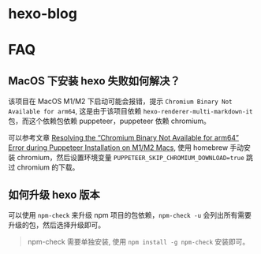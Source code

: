 # hexo-blog


# FAQ

## MacOS 下安装 hexo 失败如何解决？

该项目在 MacOS M1/M2 下启动可能会报错，提示 `Chromium Binary Not Available for arm64`, 这是由于该项目依赖 `hexo-renderer-multi-markdown-it` 包，而这个依赖包依赖 puppeteer，puppeteer 依赖 chromium。

可以参考文章 [Resolving the “Chromium Binary Not Available for arm64” Error during Puppeteer Installation on M1/M2 Macs](https://luisrangelc.medium.com/resolving-the-chromium-binary-not-available-for-arm64-error-during-puppeteer-installation-on-12d02402f619), 使用 homebrew 手动安装 chromium，然后设置环境变量 `PUPPETEER_SKIP_CHROMIUM_DOWNLOAD=true` 跳过 chromium 的下载。


## 如何升级 hexo 版本

可以使用 `npm-check` 来升级 npm 项目的包依赖，`npm-check -u` 会列出所有需要升级的包，然后选择升级即可。
> npm-check 需要单独安装, 使用 `npm install -g npm-check` 安装即可。
